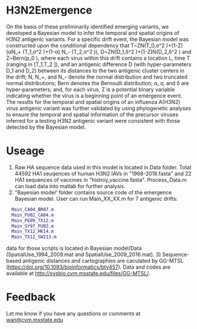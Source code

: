 # H3N2Emergence

On the basis of these preliminarily identified emerging variants, we developed a Bayesian model to infer the temporal and spatial origins of H3N2 antigenic variants. For a specific drift event, the Bayesian model was constructed upon the conditional dependency that T\~ZN(T_0,σ^2 )+(1-Z)(αN_+ (T_1,σ^2 )+(1-α) N_- (T_2,σ^2 )), D\~ZN(D_1,δ^2 )+(1-Z)N(D_2,δ^2 ) and Z\~Bern(p_0 ), where each virus within this drift contains a location L, time T (ranging in [T_1,T_2 ]), and an antigenic difference D (with hyper-parameters D_1 and D_2) between its distances to the two antigenic cluster centers in the drift; N, N_+, and N_- denote the normal distribution and two truncated normal distributions; Bern denotes the Bernoulli distribution; α, σ, and δ are hyper-parameters; and, for each virus, Z is a potential binary variable indicating whether the virus is a beginning point of an emergence event. The results for the temporal and spatial origins of an influenza A(H3N2) virus antigenic variant was further validated by using phylogenetic analyses to ensure the temporal and spatial information of the precursor viruses inferred for a testing H3N2 antigenic variant were consistent with those detected by the Bayesian model.
# Useage
1) Raw HA sequence data used in this model is located in Data folder. Total 44592 HA1 seuqences of human H3N2 IAVs in "1968-2018.fasta" and 22 HA1 sequences of vaccines in "histroy_vaccine.fasta". Process_Data.m can load data into matlab for further analysis. 
2) "Bayesian model' folder contains source code of the emergence Bayesian model. User can run Main_XX_XX.m for 7 antigenic drifts:
```  Main_BR07_PE09.m
  Main_CA04_BR07.m
  Main_FU02_CA04.m
  Main_PE09_TX12.m
  Main_SY97_FU02.m
  Main_TX12_HK14.m
  Main_TX12_SWZ13.m
```  
  data for those scripts is located in Bayesian model/Data (SpatialUse_1994_2009.mat and SpatialUse_2009_2016.mat). 
3) Sequence-based antigenic distances and cartographies are caculated by GG-MTSL (https://doi.org/10.1093/bioinformatics/bty457). Data and codes are available at http://sysbio.cvm.msstate.edu/files/GG-MTSL/. 
# Feedback
Let me know if you have any questions or comments at  wan@cvm.msstate.edu
